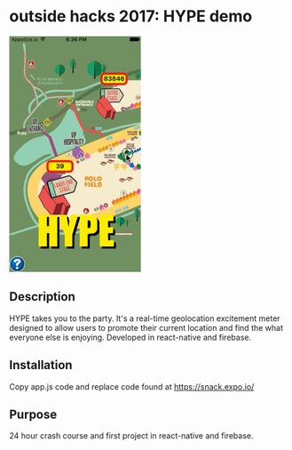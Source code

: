 # outside hacks 2017: HYPE demo
![screenshot](/hype_preview.gif)
## Description
HYPE takes you to the party.  It's a real-time geolocation excitement meter designed to allow users to promote their current location and find the what everyone else is enjoying. 
Developed in react-native and firebase.
## Installation
Copy app.js code and replace code found at https://snack.expo.io/
## Purpose
24 hour crash course and first project in react-native and firebase.
